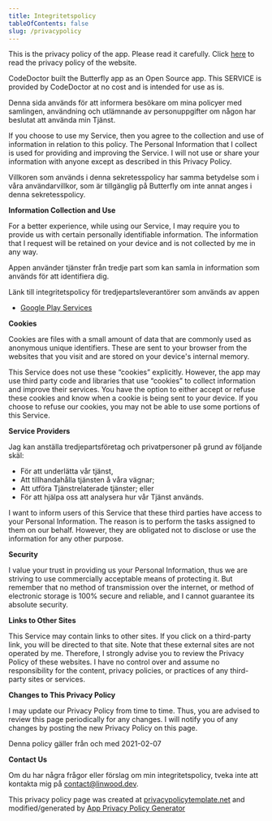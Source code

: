 ```yaml
---
title: Integritetspolicy
tableOfContents: false
slug: /privacypolicy
---
```


This is the privacy policy of the app. Please read it carefully.
Click [here](https://go.linwood.dev/privacypolicy) to read the privacy policy of the website.

CodeDoctor built the Butterfly app as an Open Source app. This SERVICE is provided by CodeDoctor at no cost and is intended for use as is.

Denna sida används för att informera besökare om mina policyer med samlingen, användning och utlämnande av personuppgifter om någon har beslutat att använda min Tjänst.

If you choose to use my Service, then you agree to the collection and use of information in relation to this policy. The Personal Information that I collect is used for providing and improving the
Service. I will not use or share your information with anyone except as described in this Privacy Policy.

Villkoren som används i denna sekretesspolicy har samma betydelse som i våra användarvillkor, som är tillgänglig på Butterfly om inte annat anges i denna sekretesspolicy.

**Information Collection and Use**

For a better experience, while using our Service, I may require you to provide us with certain personally identifiable information. The information that I request will be retained on your device and
is not collected by me in any way.

Appen använder tjänster från tredje part som kan samla in information som används för att identifiera dig.

Länk till integritetspolicy för tredjepartsleverantörer som används av appen

- [Google Play Services](https://www.google.com/policies/privacy/)

**Cookies**

Cookies are files with a small amount of data that are commonly used as anonymous unique identifiers. These are sent to your browser from the websites that you visit and are stored on your device's
internal memory.

This Service does not use these “cookies” explicitly. However, the app may use third party code and libraries that use “cookies” to collect information and improve their services. You have the option
to either accept or refuse these cookies and know when a cookie is being sent to your device. If you choose to refuse our cookies, you may not be able to use some portions of this Service.

**Service Providers**

Jag kan anställa tredjepartsföretag och privatpersoner på grund av följande skäl:

- För att underlätta vår tjänst,
- Att tillhandahålla tjänsten å våra vägnar;
- Att utföra Tjänstrelaterade tjänster; eller
- För att hjälpa oss att analysera hur vår Tjänst används.

I want to inform users of this Service that these third parties have access to your Personal Information. The reason is to perform the tasks assigned to them on our behalf. However, they are obligated
not to disclose or use the information for any other purpose.

**Security**

I value your trust in providing us your Personal Information, thus we are striving to use commercially acceptable means of protecting it. But remember that no method of transmission over the internet,
or method of electronic storage is 100% secure and reliable, and I cannot guarantee its absolute security.

**Links to Other Sites**

This Service may contain links to other sites. If you click on a third-party link, you will be directed to that site. Note that these external sites are not operated by me. Therefore, I strongly
advise you to review the Privacy Policy of these websites. I have no control over and assume no responsibility for the content, privacy policies, or practices of any third-party sites or services.

**Changes to This Privacy Policy**

I may update our Privacy Policy from time to time. Thus, you are advised to review this page periodically for any changes. I will notify you of any changes by posting the new Privacy Policy on this
page.

Denna policy gäller från och med 2021-02-07

**Contact Us**

Om du har några frågor eller förslag om min integritetspolicy, tveka inte att kontakta mig på contact@linwood.dev.

This privacy policy page was created at [privacypolicytemplate.net](https://privacypolicytemplate.net) and modified/generated
by [App Privacy Policy Generator](https://app-privacy-policy-generator.nisrulz.com/)
